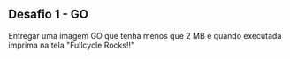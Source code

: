 ## Desafio 1 - GO

Entregar uma imagem GO que tenha menos que 2 MB e quando executada imprima na tela "Fullcycle Rocks!!" 
